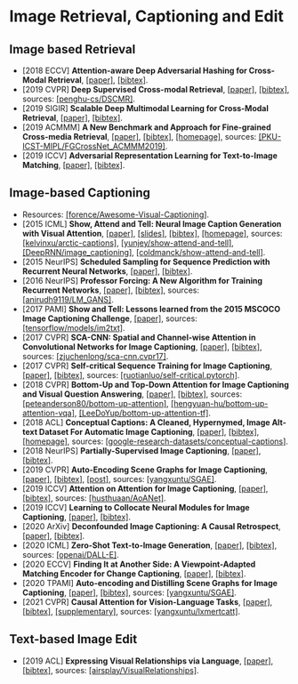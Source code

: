 # Image Retrieval, Captioning and Edit

## Image based Retrieval
- [2018 ECCV] **Attention-aware Deep Adversarial Hashing for Cross-Modal Retrieval**, [[paper]](https://www.ecva.net/papers/eccv_2018/papers_ECCV/papers/Xi_Zhang_Attention-aware_Deep_Adversarial_ECCV_2018_paper.pdf), [[bibtex]](/Bibtex/Attention-aware%20Deep%20Adversarial%20Hashing%20for%20Cross-Modal%20Retrieval.bib).
- [2019 CVPR] **Deep Supervised Cross-modal Retrieval**, [[paper]](http://openaccess.thecvf.com/content_CVPR_2019/papers/Zhen_Deep_Supervised_Cross-Modal_Retrieval_CVPR_2019_paper.pdf), [[bibtex]](/Bibtex/Deep%20Supervised%20Cross-modal%20Retrieval.bib), sources: [[penghu-cs/DSCMR]](https://github.com/penghu-cs/DSCMR).
- [2019 SIGIR] **Scalable Deep Multimodal Learning for Cross-Modal Retrieval**, [[paper]](/Documents/Papers/Scalable%20Deep%20Multimodal%20Learning%20for%20Cross-Modal%20Retrieval.pdf), [[bibtex]](/Bibtex/Scalable%20Deep%20Multimodal%20Learning%20for%20Cross-Modal%20Retrieval.bib).
- [2019 ACMMM] **A New Benchmark and Approach for Fine-grained Cross-media Retrieval**, [[paper]](https://arxiv.org/pdf/1907.04476.pdf), [[bibtex]](/Bibtex/A%20New%20Benchmark%20and%20Approach%20for%20Fine-grained%20Cross-media%20Retrieval.bib), [[homepage]](http://59.108.48.34/tiki/FGCrossNet/), sources: [[PKU-ICST-MIPL/FGCrossNet_ACMMM2019]](https://github.com/PKU-ICST-MIPL/FGCrossNet_ACMMM2019).
- [2019 ICCV] **Adversarial Representation Learning for Text-to-Image Matching**, [[paper]](http://openaccess.thecvf.com/content_ICCV_2019/papers/Sarafianos_Adversarial_Representation_Learning_for_Text-to-Image_Matching_ICCV_2019_paper.pdf), [[bibtex]](/Bibtex/Adversarial%20Representation%20Learning%20for%20Text-to-Image%20Matching.bib).

## Image-based Captioning
- Resources: [[forence/Awesome-Visual-Captioning]](https://github.com/forence/Awesome-Visual-Captioning).
- [2015 ICML] **Show, Attend and Tell: Neural Image Caption Generation with Visual Attention**, [[paper]](https://arxiv.org/pdf/1502.03044.pdf), [[slides]](http://www.cs.toronto.edu/~fidler/slides/2017/CSC2539/Katherine_slides.pdf), [[bibtex]](/Bibtex/Neural%20Image%20Caption%20Generation%20with%20Visual%20Attention.bib),  [[homepage]](http://kelvinxu.github.io/projects/capgen.html), sources: [[kelvinxu/arctic-captions]](https://github.com/kelvinxu/arctic-captions), [[yunjey/show-attend-and-tell]](https://github.com/yunjey/show-attend-and-tell), [[DeepRNN/image_captioning]](https://github.com/DeepRNN/image_captioning), [[coldmanck/show-attend-and-tell]](https://github.com/coldmanck/show-attend-and-tell).
- [2015 NeurIPS] **Scheduled Sampling for Sequence Prediction with Recurrent Neural Networks**, [[paper]](https://papers.nips.cc/paper/5956-scheduled-sampling-for-sequence-prediction-with-recurrent-neural-networks.pdf), [[bibtex]](/Bibtex/Scheduled%20Sampling%20for%20Sequence%20Prediction%20with%20Recurrent%20Neural%20Networks.bib).
- [2016 NeurIPS] **Professor Forcing: A New Algorithm for Training Recurrent Networks**, [[paper]](http://papers.nips.cc/paper/6099-professor-forcing-a-new-algorithm-for-training-recurrent-networks.pdf), [[bibtex]](/Bibtex/Professor%20Forcing.bib), sources: [[anirudh9119/LM_GANS]](https://github.com/anirudh9119/LM_GANS).
- [2017 PAMI] **Show and Tell: Lessons learned from the 2015 MSCOCO Image Captioning Challenge**, [[paper]](https://arxiv.org/abs/1609.06647.pdf), sources: [[tensorflow/models/im2txt]](https://github.com/tensorflow/models/tree/master/research/im2txt).
- [2017 CVPR] **SCA-CNN: Spatial and Channel-wise Attention in Convolutional Networks for Image Captioning**, [[paper]](http://openaccess.thecvf.com/content_cvpr_2017/papers/Chen_SCA-CNN_Spatial_and_CVPR_2017_paper.pdf), [[bibtex]](/Bibtex/SCA-CNN%20-%20Spatial%20and%20Channel-wise%20Attention%20in%20Convolutional%20Networks%20for%20Image%20Captioning.bib), sources: [[zjuchenlong/sca-cnn.cvpr17]](https://github.com/zjuchenlong/sca-cnn.cvpr17).
- [2017 CVPR] **Self-critical Sequence Training for Image Captioning**, [[paper]](http://openaccess.thecvf.com/content_cvpr_2017/papers/Rennie_Self-Critical_Sequence_Training_CVPR_2017_paper.pdf), [[bibtex]](/Bibtex/Self-critical%20Sequence%20Training%20for%20Image%20Captioning.bib), sources: [[ruotianluo/self-critical.pytorch]](https://github.com/ruotianluo/self-critical.pytorch).
- [2018 CVPR] **Bottom-Up and Top-Down Attention for Image Captioning and Visual Question Answering**, [[paper]](http://openaccess.thecvf.com/content_cvpr_2018/papers/Anderson_Bottom-Up_and_Top-Down_CVPR_2018_paper.pdf), [[bibtex]](/Bibtex/Bottom-Up%20and%20Top-Down%20Attention%20for%20Image%20Captioning%20and%20Visual%20Question%20Answering.bib), sources: [[peteanderson80/bottom-up-attention]](https://github.com/peteanderson80/bottom-up-attention), [[hengyuan-hu/bottom-up-attention-vqa]](https://github.com/hengyuan-hu/bottom-up-attention-vqa), [[LeeDoYup/bottom-up-attention-tf]](https://github.com/LeeDoYup/bottom-up-attention-tf).
- [2018 ACL] **Conceptual Captions: A Cleaned, Hypernymed, Image Alt-text Dataset For Automatic Image Captioning**, [[paper]](http://aclweb.org/anthology/P18-1238), [[bibtex]](/Bibtex/Conceptual%20Captions%20-%20A%20Cleaned%20Hypernymed%20Image%20Alt-text%20Dataset%20For%20Automatic%20Image%20Captioning.bib), [[homepage]](https://ai.google.com/research/ConceptualCaptions), sources: [[google-research-datasets/conceptual-captions]](https://github.com/google-research-datasets/conceptual-captions).
- [2018 NeurIPS] **Partially-Supervised Image Captioning**, [[paper]](https://papers.nips.cc/paper/7458-partially-supervised-image-captioning.pdf), [[bibtex]](/Bibtex/Partially-Supervised%20Image%20Captioning.bib).
- [2019 CVPR] **Auto-Encoding Scene Graphs for Image Captioning**, [[paper]](http://openaccess.thecvf.com/content_CVPR_2019/papers/Yang_Auto-Encoding_Scene_Graphs_for_Image_Captioning_CVPR_2019_paper.pdf), [[bibtex]](/Bibtex/Auto-Encoding%20Scene%20Graphs%20for%20Image%20Captioning.bib), [[post]](https://zhuanlan.zhihu.com/p/41200392), sources: [[yangxuntu/SGAE]](https://github.com/yangxuntu/SGAE).
- [2019 ICCV] **Attention on Attention for Image Captioning**, [[paper]](http://openaccess.thecvf.com/content_ICCV_2019/papers/Huang_Attention_on_Attention_for_Image_Captioning_ICCV_2019_paper.pdf), [[bibtex]](/Bibtex/Attention%20on%20Attention%20for%20Image%20Captioning.bib), sources: [[husthuaan/AoANet]](https://github.com/husthuaan/AoANet).
- [2019 ICCV] **Learning to Collocate Neural Modules for Image Captioning**, [[paper]](https://arxiv.org/pdf/1904.08608v1.pdf), [[bibtex]](/Bibtex/Learning%20to%20Collocate%20Neural%20Modules%20for%20Image%20Captioning.bib).
- [2020 ArXiv] **Deconfounded Image Captioning: A Causal Retrospect**, [[paper]](https://arxiv.org/pdf/2003.03923.pdf), [[bibtex]](/Bibtex/Deconfounded%20image%20captioning.bib).
- [2020 ICML] **Zero-Shot Text-to-Image Generation**, [[paper]](http://proceedings.mlr.press/v139/ramesh21a/ramesh21a.pdf), [[bibtex]](/Bibtex/Zero-Shot%20Text-to-Image%20Generation.bib), sources: [[openai/DALL-E]](https://github.com/openai/DALL-E).
- [2020 ECCV] **Finding It at Another Side: A Viewpoint-Adapted Matching Encoder for Change Captioning**, [[paper]](https://www.ecva.net/papers/eccv_2020/papers_ECCV/papers/123590562.pdf), [[bibtex]](/Bibtex/Finding%20It%20at%20Another%20Side%20-%20A%20Viewpoint-Adapted%20Matching%20Encoder%20for%20Change%20Captioning.bib).
- [2020 TPAMI] **Auto-encoding and Distilling Scene Graphs for Image Captioning**, [[paper]](/Documents/Papers/Auto-encoding%20and%20Distilling%20Scene%20Graphs%20for%20Image%20Captioning.pdf), [[bibtex]](/Bibtex/Auto-encoding%20and%20Distilling%20Scene%20Graphs%20for%20Image%20Captioning.bib), sources: [[yangxuntu/SGAE]](https://github.com/yangxuntu/SGAE).
- [2021 CVPR] **Causal Attention for Vision-Language Tasks**, [[paper]](https://openaccess.thecvf.com/content/CVPR2021/papers/Yang_Causal_Attention_for_Vision-Language_Tasks_CVPR_2021_paper.pdf), [[bibtex]](/Bibtex/Causal%20Attention%20for%20Vision-Language%20Tasks.bib), [[supplementary]](https://openaccess.thecvf.com/content/CVPR2021/supplemental/Yang_Causal_Attention_for_CVPR_2021_supplemental.pdf), sources: [[yangxuntu/lxmertcatt]](https://github.com/yangxuntu/lxmertcatt).

## Text-based Image Edit
- [2019 ACL] **Expressing Visual Relationships via Language**, [[paper]](https://www.aclweb.org/anthology/P19-1182.pdf), [[bibtex]](/Bibtex/Expressing%20Visual%20Relationships%20via%20Language.bib), sources: [[airsplay/VisualRelationships]](https://github.com/airsplay/VisualRelationships).